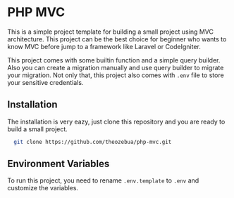 # PHP MVC

This is a simple project template for building a small project
using MVC architecture. This project can be the best choice for
beginner who wants to know MVC before jump to a framework like
Laravel or CodeIgniter.

This project comes with some builtin function and a simple
query builder. Also you can create a migration manually and use
query builder to migrate your migration. Not only that, this
project also comes with `.env` file to store your sensitive
credentials.

## Installation

The installation is very eazy, just clone this repository and
you are ready to build a small project.

```bash
  git clone https://github.com/theozebua/php-mvc.git
```

## Environment Variables

To run this project, you need to rename `.env.template` to `.env`
and customize the variables.
